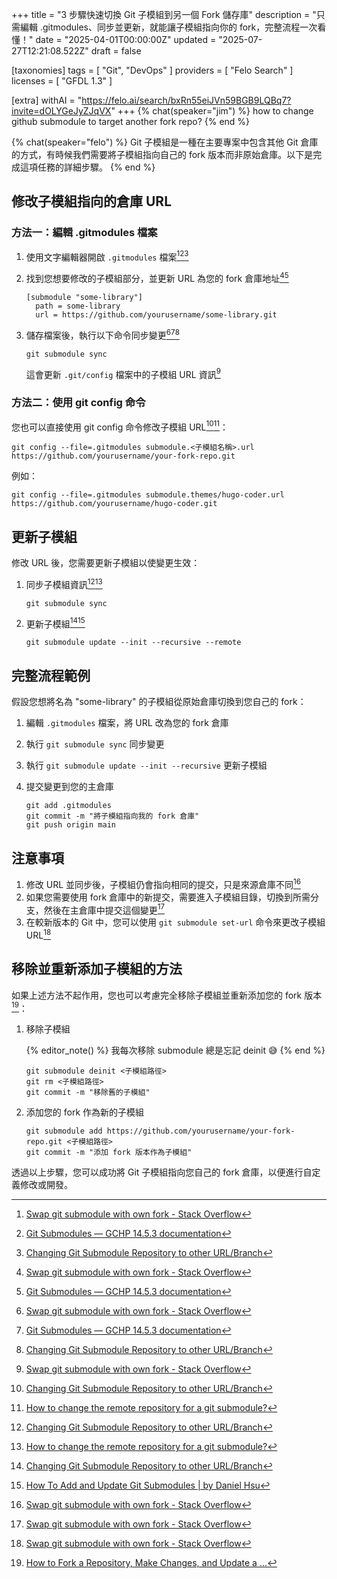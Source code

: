 +++
title = "3 步驟快速切換 Git 子模組到另一個 Fork 儲存庫"
description = "只需編輯 .gitmodules、同步並更新，就能讓子模組指向你的 fork，完整流程一次看懂！"
date = "2025-04-01T00:00:00Z"
updated = "2025-07-27T12:21:08.522Z"
draft = false

[taxonomies]
tags = [ "Git", "DevOps" ]
providers = [ "Felo Search" ]
licenses = [ "GFDL 1.3" ]

[extra]
withAI = "<https://felo.ai/search/bxRn55eiJVn59BGB9LQBq7?invite=dOLYGeJyZJqVX>"
+++
{% chat(speaker="jim") %}
how to change github submodule to target another fork repo?
{% end %}

{% chat(speaker="felo") %}
Git 子模組是一種在主要專案中包含其他 Git 倉庫的方式，有時候我們需要將子模組指向自己的 fork 版本而非原始倉庫。以下是完成這項任務的詳細步驟。
{% end %}

## 修改子模組指向的倉庫 URL

### 方法一：編輯 .gitmodules 檔案

1. 使用文字編輯器開啟 `.gitmodules` 檔案[^1][^3][^8]
2. 找到您想要修改的子模組部分，並更新 URL 為您的 fork 倉庫地址[^1][^3]

   ```
   [submodule "some-library"]
     path = some-library
     url = https://github.com/yourusername/some-library.git
   ```

3. 儲存檔案後，執行以下命令同步變更[^1][^3][^8]

   ```
   git submodule sync
   ```

   這會更新 `.git/config` 檔案中的子模組 URL 資訊[^1]

### 方法二：使用 git config 命令

您也可以直接使用 git config 命令修改子模組 URL[^8][^13]：

```
git config --file=.gitmodules submodule.<子模組名稱>.url https://github.com/yourusername/your-fork-repo.git
```

例如：

```
git config --file=.gitmodules submodule.themes/hugo-coder.url https://github.com/yourusername/hugo-coder.git
```

## 更新子模組

修改 URL 後，您需要更新子模組以使變更生效：

1. 同步子模組資訊[^8][^13]

   ```
   git submodule sync
   ```

2. 更新子模組[^8][^9]

   ```
   git submodule update --init --recursive --remote
   ```

## 完整流程範例

假設您想將名為 "some-library" 的子模組從原始倉庫切換到您自己的 fork：

1. 編輯 `.gitmodules` 檔案，將 URL 改為您的 fork 倉庫
2. 執行 `git submodule sync` 同步變更
3. 執行 `git submodule update --init --recursive` 更新子模組
4. 提交變更到您的主倉庫

   ```
   git add .gitmodules
   git commit -m "將子模組指向我的 fork 倉庫"
   git push origin main
   ```

## 注意事項

1. 修改 URL 並同步後，子模組仍會指向相同的提交，只是來源倉庫不同[^1]
2. 如果您需要使用 fork 倉庫中的新提交，需要進入子模組目錄，切換到所需分支，然後在主倉庫中提交這個變更[^1]
3. 在較新版本的 Git 中，您可以使用 `git submodule set-url` 命令來更改子模組 URL[^1]

## 移除並重新添加子模組的方法

如果上述方法不起作用，您也可以考慮完全移除子模組並重新添加您的 fork 版本[^5]：

1. 移除子模組

   {% editor_note() %}
   我每次移除 submodule 總是忘記 deinit 😅
   {% end %}

   ```
   git submodule deinit <子模組路徑>
   git rm <子模組路徑>
   git commit -m "移除舊的子模組"
   ```

2. 添加您的 fork 作為新的子模組

   ```
   git submodule add https://github.com/yourusername/your-fork-repo.git <子模組路徑>
   git commit -m "添加 fork 版本作為子模組"
   ```

透過以上步驟，您可以成功將 Git 子模組指向您自己的 fork 倉庫，以便進行自定義修改或開發。

[^1]: [Swap git submodule with own fork - Stack Overflow](https://stackoverflow.com/questions/11637175/swap-git-submodule-with-own-fork)
[^3]: [Git Submodules — GCHP 14.5.3 documentation](https://gchp.readthedocs.io/en/stable/reference/git-submodules.html)
[^5]: [How to Fork a Repository, Make Changes, and Update a ...](https://www.yopa.page/blog/2024-04-20-how-to-fork-a-repository-make-changes-and-update-a-submodule-in-your-main-project.html)
[^8]: [Changing Git Submodule Repository to other URL/Branch](https://dev.to/serhatteker/changing-git-submodule-repository-to-other-url-branch-356p)
[^9]: [How To Add and Update Git Submodules | by Daniel Hsu](https://medium.com/@nightheronry/how-to-add-and-update-git-submodules-dc1ba035e63b)
[^13]: [How to change the remote repository for a git submodule?](https://stackoverflow.com/questions/913701/how-to-change-the-remote-repository-for-a-git-submodule)
